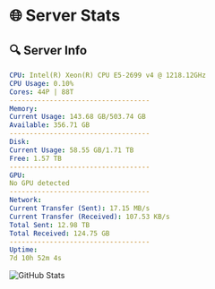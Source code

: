 # 🌐 Server Stats
## 🔍 Server Info
```yaml
CPU: Intel(R) Xeon(R) CPU E5-2699 v4 @ 1218.12GHz
CPU Usage: 0.10%
Cores: 44P | 88T
-----------------------------------
Memory:
Current Usage: 143.68 GB/503.74 GB
Available: 356.71 GB
-----------------------------------
Disk:
Current Usage: 58.55 GB/1.71 TB
Free: 1.57 TB
-----------------------------------
GPU:
No GPU detected
-----------------------------------
Network:
Current Transfer (Sent): 17.15 MB/s
Current Transfer (Received): 107.53 KB/s
Total Sent: 12.98 TB
Total Received: 124.75 GB
-----------------------------------
Uptime:
7d 10h 52m 4s
```
![GitHub Stats](https://img.shields.io/badge/Updated-2025-03-15_08:14:53-blue)
